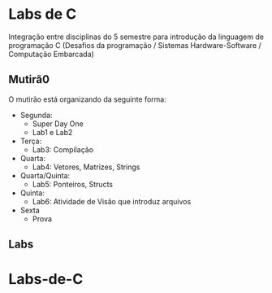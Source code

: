 # Labs de C

Integração entre disciplinas do 5 semestre para introdução da linguagem de programação C (Desafios da programação / Sistemas Hardware-Software / Computação Embarcada)

## Mutirã0

O mutirão está organizando da seguinte forma:

- Segunda:
    - Super Day One
    - Lab1 e Lab2
- Terça:
    - Lab3: Compilação
- Quarta:
    - Lab4: Vetores, Matrizes, Strings
- Quarta/Quinta:
    - Lab5: Ponteiros, Structs
- Quinta:
    - Lab6: Atividade de Visão que introduz arquivos
- Sexta
    - Prova

## Labs



# Labs-de-C
